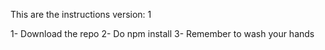 This are the instructions
version: 1

1- Download the repo
2- Do npm install
3- Remember to wash your hands